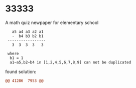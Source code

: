 # 33333
A math quiz newpaper for elementary school


```
   a5 a4 a3 a2 a1
   -  b4 b3 b2 b1
 -----------------
   3  3  3  3   3

 where
  b1 = 1
  a1~a5,b2~b4 in [1,2,4,5,6,7,8,9] can not be duplicated

```


found solution: 
```diff
@@ 41286  7953 @@
```
